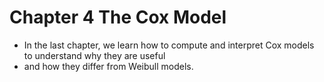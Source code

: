 # Chapter 4 The Cox Model

* In the last chapter, we learn how to compute and interpret Cox models to understand why they are useful 
* and how they differ from Weibull models.
